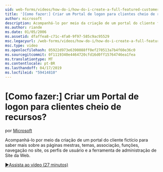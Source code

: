 ```yaml
---
uid: web-forms/videos/how-do-i/how-do-i-create-a-full-featured-customer-login-portal
title: '[Como fazer:] Criar um Portal de logon para clientes cheio de recursos? | Microsoft Docs'
author: microsoft
description: Acompanhá-lo por meio da criação de um portal do cliente fictício para saber mais sobre as páginas mestras, temas, associação, funções, navegação no site, perfis de usuário, e...
ms.author: riande
ms.date: 01/05/2006
ms.assetid: dfaffea8-c71c-4fa0-9f97-585c9ac95529
msc.legacyurl: /web-forms/videos/how-do-i/how-do-i-create-a-full-featured-customer-login-portal
msc.type: video
ms.openlocfilehash: 05922d973e6390088ff0ef270513a7b4f60e36c0
ms.sourcegitcommit: 0f1119340e4464720cfd16d0ff15764746ea1fea
ms.translationtype: MT
ms.contentlocale: pt-BR
ms.lasthandoff: 04/17/2019
ms.locfileid: "59414810"
---
```

# <a name="how-do-i-create-a-full-featured-customer-login-portal"></a>[Como fazer:] Criar um Portal de logon para clientes cheio de recursos?

por [Microsoft](https://github.com/microsoft)

Acompanhá-lo por meio da criação de um portal do cliente fictício para saber mais sobre as páginas mestras, temas, associação, funções, navegação no site, os perfis de usuário e a ferramenta de administração de Site da Web.

[&#9654;Assista ao vídeo (27 minutos)](https://channel9.msdn.com/Blogs/ASP-NET-Site-Videos/how-do-i-create-a-full-featured-customer-login-portal)
